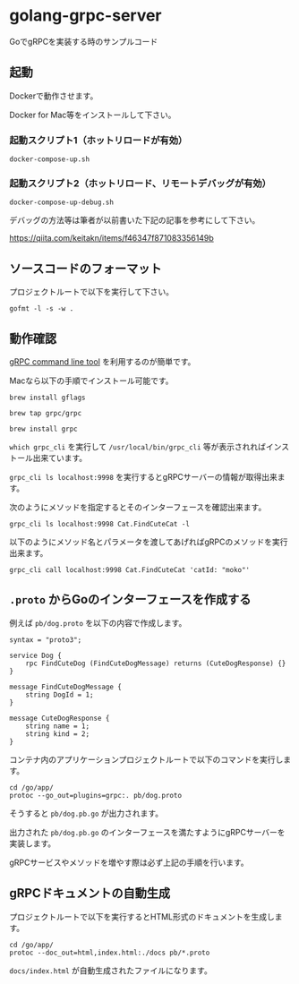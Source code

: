 # golang-grpc-server
GoでgRPCを実装する時のサンプルコード

## 起動

Dockerで動作させます。

Docker for Mac等をインストールして下さい。

### 起動スクリプト1（ホットリロードが有効）

```
docker-compose-up.sh
```

### 起動スクリプト2（ホットリロード、リモートデバッグが有効）

```
docker-compose-up-debug.sh
```

デバッグの方法等は筆者が以前書いた下記の記事を参考にして下さい。

https://qiita.com/keitakn/items/f46347f871083356149b

## ソースコードのフォーマット

プロジェクトルートで以下を実行して下さい。

`gofmt -l -s -w .`

## 動作確認

[gRPC command line tool](https://github.com/grpc/grpc/blob/master/doc/command_line_tool.md) を利用するのが簡単です。

Macなら以下の手順でインストール可能です。

```
brew install gflags

brew tap grpc/grpc

brew install grpc
```

`which grpc_cli` を実行して `/usr/local/bin/grpc_cli` 等が表示されればインストール出来ています。

`grpc_cli ls localhost:9998` を実行するとgRPCサーバーの情報が取得出来ます。

次のようにメソッドを指定するとそのインターフェースを確認出来ます。

`grpc_cli ls localhost:9998 Cat.FindCuteCat -l`

以下のようにメソッド名とパラメータを渡してあげればgRPCのメソッドを実行出来ます。

```
grpc_cli call localhost:9998 Cat.FindCuteCat 'catId: "moko"'
```

## `.proto` からGoのインターフェースを作成する

例えば `pb/dog.proto` を以下の内容で作成します。

```
syntax = "proto3";

service Dog {
    rpc FindCuteDog (FindCuteDogMessage) returns (CuteDogResponse) {}
}

message FindCuteDogMessage {
    string DogId = 1;
}

message CuteDogResponse {
    string name = 1;
    string kind = 2;
}
```

コンテナ内のアプリケーションプロジェクトルートで以下のコマンドを実行します。

```
cd /go/app/
protoc --go_out=plugins=grpc:. pb/dog.proto
```

そうすると `pb/dog.pb.go` が出力されます。

出力された `pb/dog.pb.go` のインターフェースを満たすようにgRPCサーバーを実装します。

gRPCサービスやメソッドを増やす際は必ず上記の手順を行います。

## gRPCドキュメントの自動生成

プロジェクトルートで以下を実行するとHTML形式のドキュメントを生成します。

```
cd /go/app/
protoc --doc_out=html,index.html:./docs pb/*.proto
```

`docs/index.html` が自動生成されたファイルになります。
